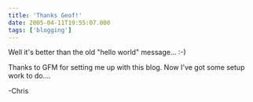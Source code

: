 ```yaml
---
title: 'Thanks Geof!'
date: 2005-04-11T19:55:07.000
tags: ['blogging']
---
```


Well it's better than the old "hello world" message... :-)

Thanks to GFM for setting me up with this blog. Now I've got some setup work to do....

\-Chris
